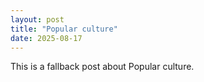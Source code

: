 ```yaml
---
layout: post
title: "Popular culture"
date: 2025-08-17
---
```


This is a fallback post about Popular culture.
